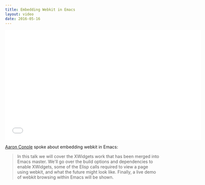 ```yaml
---
title: Embedding Webkit in Emacs
layout: video
date: 2016-05-16
---
```


<iframe width="640" height="360" src="//www.youtube.com/embed/J2YdjpWJJHs"
frameborder="0" allowfullscreen></iframe>

[Aaron Conole][] spoke about embedding webkit in Emacs:

> In this talk we will cover the XWidgets work that has been merged into Emacs
> master. We'll go over the build options and dependencies to enable XWidgets,
> some of the Elisp calls required to view a page using webkit, and what the
> future might look like. Finally, a live demo of webkit browsing within Emacs
> will be shown.

[Aaron Conole]: https://orgcandman.github.io/
